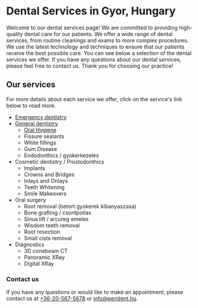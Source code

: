 # Dental Services in Gyor, Hungary

Welcome to our dental services page! We are committed to providing high-quality dental care for our patients. We offer a wide range of dental services, from routine cleanings and exams to more complex procedures. We use the latest technology and techniques to ensure that our patients receive the best possible care. You can see below a selection of the dental services we offer. If you have any questions about our dental services, please feel free to contact us. Thank you for choosing our practice!

## Our services

For more details about each service we offer, click on the service's link below to read more.

- [Emergency dentistry](/dental-services/emergency-dentistry)
- [General dentistry](/dental-services/general-dentistry)
    - [Oral Hygiene](/dental-services/oral-hygiene)
    - Fissure sealants
    - White fillings
    - Gum Disease
    - Endodonthics / gyokerkezeles
- Cosmetic dentistry / Prostodonthics
    - Implants
    - Crowns and Bridges
    - Inlays and Onlays
    - Teeth Whitening
    - Smile Makeovers
- Oral surgery
    - Root removal (betort gyokerek kibanyaszasa)
    - Bone grafting / csontpotlas
    - Sinus lift / arcureg emeles
    - Wisdom teeth removal
    - Root resection
    - Small cists removal
- Diagnostics
    - 3D conebeam CT
    - Panoramic XRay
    - Digital XRay

### Contact us

If you have any questions or would like to make an appointment, please contact us at [+36-20-567-5678](tel:+36-20-567-5678) or [info@perident.hu](mailto:info@perident.hu).
